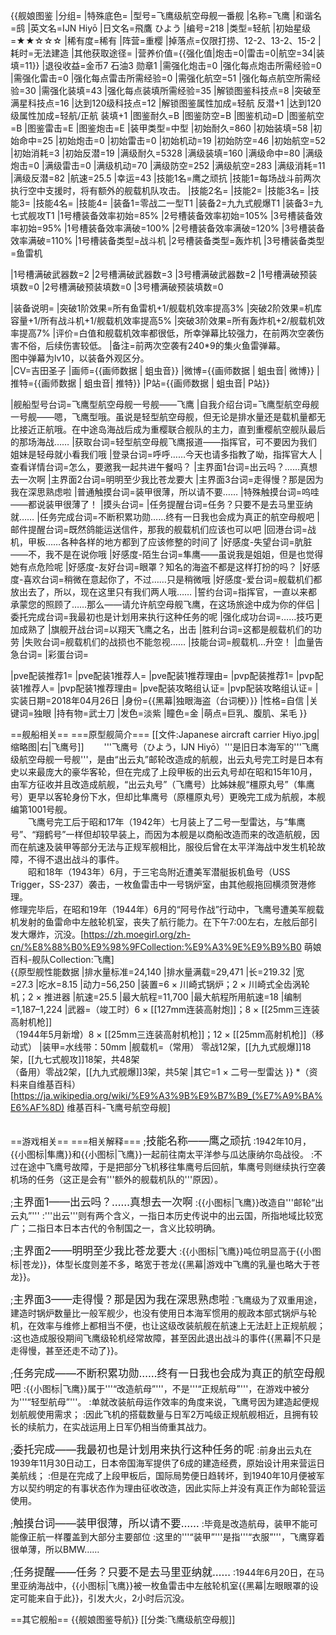 {{舰娘图鉴
|分组=
|特殊底色=
|型号=飞鹰级航空母舰一番舰
|名称=飞鹰
|和谐名=鸱
|英文名=IJN Hiyō
|日文名=飛鷹 ひよう
|编号=218
|类型=轻航
|初始星级=★★☆☆☆
|稀有度=稀有
|阵营=重樱
|掉落点=仅限打捞、12-2、13-2、15-2
|耗时=无法建造
|其他获取途径= 
|营养价值={{强化值|炮击=0|雷击=0|航空=34|装填=11}}
|退役收益=金币7 石油3 勋章1
|需强化炮击=0
|强化每点炮击所需经验=0
|需强化雷击=0
|强化每点雷击所需经验=0
|需强化航空=51
|强化每点航空所需经验=30
|需强化装填=43
|强化每点装填所需经验=35
|解锁图鉴科技点=8
|突破至满星科技点=16
|达到120级科技点=12
|解锁图鉴属性加成=轻航 反潜+1
|达到120级属性加成=轻航/正航 装填+1
|图鉴耐久=B
|图鉴防空=B
|图鉴机动=D
|图鉴航空=B
|图鉴雷击=E
|图鉴炮击=E
|装甲类型=中型
|初始耐久=860
|初始装填=58
|初始命中=25
|初始炮击=0
|初始雷击=0
|初始机动=19
|初始防空=46
|初始航空=52
|初始消耗=3
|初始反潜=19
|满级耐久=5328
|满级装填=160
|满级命中=80
|满级炮击=0
|满级雷击=0
|满级机动=70
|满级防空=252
|满级航空=283
|满级消耗=11
|满级反潜=82
|航速=25.5
|幸运=43
|技能1名=鹰之顽抗
|技能1=每场战斗前两次执行空中支援时，将有额外的舰载机队攻击。
|技能2名=
|技能2=
|技能3名=
|技能3=
|技能4名=
|技能4=
|装备1=零战二一型T1
|装备2=九九式舰爆T1
|装备3=九七式舰攻T1
|1号槽装备效率初始=85%
|2号槽装备效率初始=105%
|3号槽装备效率初始=95%
|1号槽装备效率满破=100%
|2号槽装备效率满破=120%
|3号槽装备效率满破=110%
|1号槽装备类型=战斗机
|2号槽装备类型=轰炸机
|3号槽装备类型=鱼雷机
<!--鱼雷底座数不代表武器数，不了解的请勿修改数据。-->
|1号槽满破武器数=2
|2号槽满破武器数=3
|3号槽满破武器数=2
|1号槽满破预装填数=0
|2号槽满破预装填数=0
|3号槽满破预装填数=0

|装备说明=
|突破1阶效果=所有鱼雷机+1/舰载机效率提高3%
|突破2阶效果=机库容量+1/所有战斗机+1/舰载机效率提高5%
|突破3阶效果=所有轰炸机+2/舰载机效率提高7%
|评价=白值和舰载机效率都很低，所幸弹幕比较强力，在前两次空袭伤害不俗，后续伤害较低。
|备注=前两次空袭有240*9的集火鱼雷弹幕。<br>图中弹幕为lv10，以装备外观区分。<br>
|CV=吉田圣子
|画师={{画师数据 | 蛆虫音}}
|微博={{画师数据 | 蛆虫音| 微博}}
|推特={{画师数据 | 蛆虫音| 推特}}
|P站={{画师数据 | 蛆虫音| P站}}

|舰船型号台词=飞鹰型航空母舰一号舰——飞鹰
|自我介绍台词=飞鹰型航空母舰一号舰——嗯，飞鹰型哦。虽说是轻型航空母舰，但无论是排水量还是载机量都无比接近正航哦。在中途岛海战后成为重樱联合舰队的主力，直到重樱航空舰队最后的那场海战……
|获取台词=轻型航空母舰飞鹰报道——指挥官，可不要因为我们姐妹是轻母就小看我们哦
|登录台词=呼呼……今天也请多指教了呦，指挥官大人
|查看详情台词=怎么，要邀我一起共进午餐吗？
|主界面1台词=出云吗？……真想去一次啊
|主界面2台词=明明至少我比苍龙要大
|主界面3台词=走得慢？那是因为我在深思熟虑啦
|普通触摸台词=装甲很薄，所以请不要……
|特殊触摸台词=呜哇——都说装甲很薄了！
|摸头台词=
|任务提醒台词=任务？只要不是去马里亚纳就……
|任务完成台词=不断积累功勋……终有一日我也会成为真正的航空母舰吧
|邮件提醒台词=既然鸽能运送信件，那我的舰载机们应该也可以吧
|回港台词=战机，甲板……各种各样的地方都到了应该修整的时间了
|好感度-失望台词=肮脏——不，我不是在说你哦
|好感度-陌生台词=隼鹰——虽说我是姐姐，但是也觉得她有点危险呢
|好感度-友好台词=眼罩？知名的海盗不都是这样打扮的吗？
|好感度-喜欢台词=稍微在意起你了，不过……只是稍微哦
|好感度-爱台词=舰载机们都放出去了，所以，现在这里只有我们两人哦……
|誓约台词=指挥官，一直以来都承蒙您的照顾了……那么——请允许航空母舰飞鹰，在这场旅途中成为你的伴侣
|委托完成台词=我最初也是计划用来执行这种任务的呢
|强化成功台词=……技巧更加成熟了
|旗舰开战台词=以翔天飞鹰之名，出击
|胜利台词=这都是舰载机们的功劳
|失败台词=舰载机们的战损也不能忽视……
|技能台词=舰载机…升空！
|血量告急台词=
|彩蛋台词=

|pve配装推荐1=
|pve配装1推荐人=
|pve配装1推荐理由=
|pvp配装推荐1=
|pvp配装1推荐人=
|pvp配装1推荐理由=
|pve配装攻略组认证=
|pvp配装攻略组认证=
|实装日期=2018年04月26日
|身份={{黑幕|独眼海盗（台词梗）}}
|性格=自信
|关键词=独眼
|持有物=武士刀
|发色=淡紫
|瞳色=金
|萌点=巨乳、腹肌、呆毛
}}


==舰船相关==
===原型舰简介===
[[文件:Japanese aircraft carrier Hiyo.jpg|缩略图|右|飞鹰号]]
　　'''飞鹰号（ひよう，IJN Hiyō）'''是旧日本海军的'''飞鹰级航空母舰一号舰'''，是由“出云丸”邮轮改造成的航舰，出云丸号完工时是日本有史以来最庞大的豪华客轮，但在完成了上段甲板的出云丸号却在昭和15年10月，由军方征收并且改造成航舰，“出云丸号”（飞鹰号）比姊妹舰“橿原丸号”（隼鹰号）更早以客轮身份下水，但却比隼鹰号（原橿原丸号）更晚完工成为航舰，本舰编第1001号舰。<br>
　　飞鹰号完工后于昭和17年（1942年）七月装上了二号一型雷达，与“隼鹰号”、“翔鹤号”一样但却较早装上，而因为本舰是以商船改造而来的改造航舰，因而在航速及装甲等部分无法与正规军舰相比，服役后曾在太平洋海战中发生机轮故障，不得不退出战斗的事件。<br>
　　昭和18年（1943年）6月，于三宅岛附近遭美军潜艇扳机鱼号（USS Trigger，SS-237）袭击，一枚鱼雷击中一号锅炉室，由其他舰拖回横须贺港修理。<br>
修理完毕后，在昭和19年（1944年）6月的“阿号作战”行动中，飞鹰号遭美军舰载机发射的鱼雷命中左舷轮机室，丧失了航行能力。在下午7:00左右，左舷后部引发大爆炸，沉没。<ref>[https://zh.moegirl.org/zh-cn/%E8%88%B0%E9%98%9FCollection:%E9%A3%9E%E9%B9%B0 萌娘百科-舰队Collection:飞鹰]</ref><br>
{{原型舰性能数据
|排水量标准=24,140
|排水量满载=29,471
|长=219.32
|宽=27.3
|吃水=8.15
|动力=56,250
|装置=6 × 川崎式锅炉；2 × 川崎式全齿涡轮机；2 × 推进器
|航速=25.5
|最大航程=11,700
|最大航程所用航速=18
|编制=1,187–1,224
|武器=（竣工时）6 × [[127mm连装高射炮]]；8 × [[25mm三连装高射机枪]]<br>（1944年5月新增）8 × [[25mm三连装高射机枪]]；12 × [[25mm高射机枪]]（移动式）
|装甲=水线带：50mm
|舰载机=（常用） 零战12架，[[九九式舰爆]]18架，[[九七式舰攻]]18架，共48架<br>（备用）零战2架，[[九九式舰爆]]3架，共5架
|其它=1 × 二号一型雷达
}}
*（资料来自维基百科）<ref>[https://ja.wikipedia.org/wiki/%E9%A3%9B%E9%B7%B9_(%E7%A9%BA%E6%AF%8D) 维基百科-飞鹰号航空母舰]</ref><br><br>

==游戏相关==
===相关解释===
;<big>技能名称——鹰之顽抗</big>
:1942年10月，{{小图标|隼鹰}}和{{小图标|飞鹰}}一起前往南太平洋参与瓜达康纳尔岛战役。
:不过在途中飞鹰号故障，于是把部分飞机移往隼鹰号后回航，隼鹰号则继续执行空袭机场的任务（这正是会有'''额外的舰载机队的'''原因）。

;<big>主界面1——出云吗？……真想去一次啊</big>
:{{小图标|飞鹰}}改造自'''邮轮“出云丸”'''
:'''出云'''则有两个含义，一指日本历史传说中的出云国，所指地域比较宽广；二指日本日本古代的令制国之一，含义比较明确。

;<big>主界面2——明明至少我比苍龙要大</big>
:{{小图标|飞鹰}}吨位明显高于{{小图标|苍龙}}，体型长度则差不多，略宽于苍龙{{黑幕|游戏中飞鹰的乳量也略大于苍龙}}。

;<big>主界面3——走得慢？那是因为我在深思熟虑啦</big>
:飞鹰级为了双重用途，建造时锅炉数量比一般军舰少，也没有使用日本海军惯用的舰政本部式锅炉与轮机，在效率与维修上都相当不便，也让这级改装航舰在航速上无法赶上正规航舰；
:这也造成服役期间飞鹰级轮机经常故障，甚至因此退出战斗的事件{{黑幕|不只是走得慢，甚至还走不动了}}。

;<big>任务完成——不断积累功勋……终有一日我也会成为真正的航空母舰吧</big>
:{{小图标|飞鹰}}属于'''“改造航母”'''，不是'''“正规航母”'''，在游戏中被分为'''“轻型航母”'''。
:单就改装航母运作效率的角度来说，飞鹰号因为建造起便规划航舰使用需求；
:因此飞机的搭载数量与日军2万吨级正规航舰相近，且拥有较长的续航力，在实战运用上日军仍相当倚重其战力。

;<big>委托完成——我最初也是计划用来执行这种任务的呢</big>
:前身出云丸在1939年11月30日动工，日本帝国海军提供了6成的建造经费，原始设计用来营运日美航线；
:但是在完成了上段甲板后，国际局势便日趋转坏，到1940年10月便被军方以契约明定的有事状态作为理由征收改造，因此实际上并没有真正作为邮轮营运使用。

;<big>触摸台词——装甲很薄，所以请不要……</big>
:毕竟是改造航母，装甲不能可能像正航一样覆盖到大部分主要部位
:这里的'''“装甲”'''是指'''“衣服”'''，飞鹰穿着很单薄，所以BMW……

;<big>任务提醒——任务？只要不是去马里亚纳就……</big>
:1944年6月20日，在马里亚纳海战中，{{小图标|飞鹰}}被一枚鱼雷击中左舷轮机室{{黑幕|左眼眼罩的设定可能来自于此}}，引发大火，2小时后沉没。

==其它舰船==
{{舰娘图鉴导航}}
[[分类:飞鹰级航空母舰]]